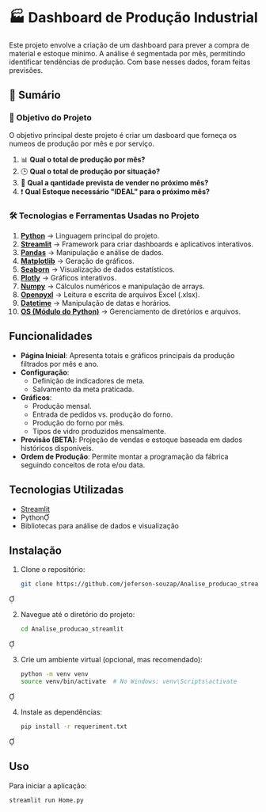 # 🏭 Dashboard de Produção Industrial

Este projeto envolve a criação de um dashboard para prever a compra de material e estoque minimo.
A análise é segmentada por mês, permitindo identificar tendências de produção.
Com base nesses dados, foram feitas previsões.


## 📑 Sumário


### 🎯 Objetivo do Projeto
O objetivo principal deste projeto é criar um dasboard que forneça os numeos de produção por mês e por serviço.


1. 📊 **Qual o total de produção por mês?**
2. 🕒 **Qual o total de produção por situação?**
3. 🔮 **Qual a qantidade prevista de vender no próximo mês?**
4. ❗ **Qual Estoque necessário "IDEAL" para o próximo mês?**


### **🛠️ Tecnologias e Ferramentas Usadas no Projeto**  

1. **[Python](https://www.python.org/)** → Linguagem principal do projeto.  
2. **[Streamlit](https://streamlit.io/)** → Framework para criar dashboards e aplicativos interativos.  
3. **[Pandas](https://pandas.pydata.org/)** → Manipulação e análise de dados.  
4. **[Matplotlib](https://matplotlib.org/)** → Geração de gráficos.  
5. **[Seaborn](https://seaborn.pydata.org/)** → Visualização de dados estatísticos.  
6. **[Plotly](https://plotly.com/python/)** → Gráficos interativos.  
7. **[Numpy](https://numpy.org/)** → Cálculos numéricos e manipulação de arrays.  
8. **[Openpyxl](https://openpyxl.readthedocs.io/)** → Leitura e escrita de arquivos Excel (.xlsx).  
9. **[Datetime](https://docs.python.org/3/library/datetime.html)** → Manipulação de datas e horários.  
10. **[OS (Módulo do Python)](https://docs.python.org/3/library/os.html)** → Gerenciamento de diretórios e arquivos.  


## Funcionalidades

- **Página Inicial**: Apresenta totais e gráficos principais da produção filtrados por mês e ano.
- **Configuração**:
  - Definição de indicadores de meta.
  - Salvamento da meta praticada.
- **Gráficos**:
  - Produção mensal.
  - Entrada de pedidos vs. produção do forno.
  - Produção do forno por mês.
  - Tipos de vidro produzidos mensalmente.
- **Previsão (BETA)**: Projeção de vendas e estoque baseada em dados históricos disponíveis.
- **Ordem de Produção**: Permite montar a programação da fábrica seguindo conceitos de rota e/ou data.

## Tecnologias Utilizadas

- [Streamlit](https://streamlit.io/)
- Python
- Bibliotecas para análise de dados e visualização

## Instalação

1. Clone o repositório:

   ```bash
   git clone https://github.com/jeferson-souzap/Analise_producao_streamlit.git
   ```


2. Navegue até o diretório do projeto:

   ```bash
   cd Analise_producao_streamlit
   ```


3. Crie um ambiente virtual (opcional, mas recomendado):

   ```bash
   python -m venv venv
   source venv/bin/activate  # No Windows: venv\Scripts\activate
   ```


4. Instale as dependências:

   ```bash
   pip install -r requeriment.txt
   ```


## Uso

Para iniciar a aplicação:


```bash
streamlit run Home.py
```

